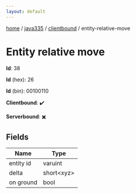 ```yaml
---
layout: default
---
```


[home](/)  /  [java335](/protocol/java335)  /  [clientbound](/protocol/java335/clientbound)  /  entity-relative-move

# Entity relative move

**Id**: 38

**Id** (hex): 26

**Id** (bin): 00100110

**Clientbound**: ✔️

**Serverbound**: ✖️

## Fields

Name | Type
---|---
entity id | varuint
delta | short&lt;xyz&gt;
on ground | bool

